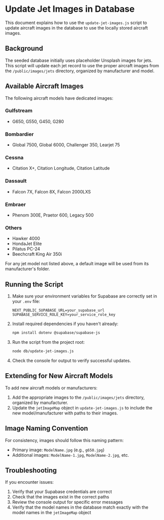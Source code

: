 # Update Jet Images in Database

This document explains how to use the `update-jet-images.js` script to update aircraft images in the database to use the locally stored aircraft images.

## Background

The seeded database initially uses placeholder Unsplash images for jets. This script will update each jet record to use the proper aircraft images from the `/public/images/jets` directory, organized by manufacturer and model.

## Available Aircraft Images

The following aircraft models have dedicated images:

### Gulfstream

- G650, G550, G450, G280

### Bombardier

- Global 7500, Global 6000, Challenger 350, Learjet 75

### Cessna

- Citation X+, Citation Longitude, Citation Latitude

### Dassault

- Falcon 7X, Falcon 8X, Falcon 2000LXS

### Embraer

- Phenom 300E, Praetor 600, Legacy 500

### Others

- Hawker 4000
- HondaJet Elite
- Pilatus PC-24
- Beechcraft King Air 350i

For any jet model not listed above, a default image will be used from its manufacturer's folder.

## Running the Script

1. Make sure your environment variables for Supabase are correctly set in your `.env` file:

   ```
   NEXT_PUBLIC_SUPABASE_URL=your_supabase_url
   SUPABASE_SERVICE_ROLE_KEY=your_service_role_key
   ```

2. Install required dependencies if you haven't already:

   ```bash
   npm install dotenv @supabase/supabase-js
   ```

3. Run the script from the project root:

   ```bash
   node db/update-jet-images.js
   ```

4. Check the console for output to verify successful updates.

## Extending for New Aircraft Models

To add new aircraft models or manufacturers:

1. Add the appropriate images to the `/public/images/jets` directory, organized by manufacturer.
2. Update the `jetImageMap` object in `update-jet-images.js` to include the new model/manufacturer with paths to their images.

## Image Naming Convention

For consistency, images should follow this naming pattern:

- Primary image: `ModelName.jpg` (e.g., `g650.jpg`)
- Additional images: `ModelName-1.jpg`, `ModelName-2.jpg`, etc.

## Troubleshooting

If you encounter issues:

1. Verify that your Supabase credentials are correct
2. Check that the images exist in the correct paths
3. Review the console output for specific error messages
4. Verify that the model names in the database match exactly with the model names in the `jetImageMap` object
